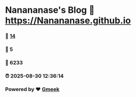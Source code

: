 # Nanananase's Blog :link: https://Nanananase.github.io 
### :page_facing_up: [14](https://Nanananase.github.io/tag.html) 
### :speech_balloon: 5 
### :hibiscus: 6233 
### :alarm_clock: 2025-08-30 12:36:14 
### Powered by :heart: [Gmeek](https://github.com/Meekdai/Gmeek)
